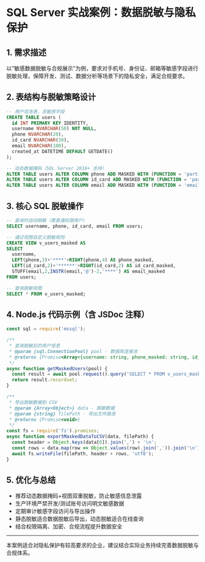 # SQL Server 实战案例：数据脱敏与隐私保护

## 1. 需求描述
以"敏感数据脱敏与合规展示"为例，要求对手机号、身份证、邮箱等敏感字段进行脱敏处理，保障开发、测试、数据分析等场景下的隐私安全，满足合规要求。

## 2. 表结构与脱敏策略设计
```sql
-- 用户信息表，含敏感字段
CREATE TABLE users (
  id INT PRIMARY KEY IDENTITY,
  username NVARCHAR(50) NOT NULL,
  phone NVARCHAR(20),
  id_card NVARCHAR(30),
  email NVARCHAR(100),
  created_at DATETIME DEFAULT GETDATE()
);

-- 动态数据掩码（SQL Server 2016+ 支持）
ALTER TABLE users ALTER COLUMN phone ADD MASKED WITH (FUNCTION = 'partial(3,"****",4)');
ALTER TABLE users ALTER COLUMN id_card ADD MASKED WITH (FUNCTION = 'partial(2,"******",2)');
ALTER TABLE users ALTER COLUMN email ADD MASKED WITH (FUNCTION = 'email()');
```

## 3. 核心 SQL 脱敏操作
```sql
-- 查询时自动脱敏（需普通权限用户）
SELECT username, phone, id_card, email FROM users;

-- 通过视图自定义脱敏规则
CREATE VIEW v_users_masked AS
SELECT 
  username,
  LEFT(phone,3)+'****'+RIGHT(phone,4) AS phone_masked,
  LEFT(id_card,2)+'******'+RIGHT(id_card,2) AS id_card_masked,
  STUFF(email,2,INSTR(email,'@')-2,'****') AS email_masked
FROM users;

-- 查询脱敏视图
SELECT * FROM v_users_masked;
```

## 4. Node.js 代码示例（含 JSDoc 注释）
```js
const sql = require('mssql');

/**
 * 查询脱敏后的用户信息
 * @param {sql.ConnectionPool} pool - 数据库连接池
 * @returns {Promise<Array<{username: string, phone_masked: string, id_card_masked: string, email_masked: string}>>}
 */
async function getMaskedUsers(pool) {
  const result = await pool.request().query('SELECT * FROM v_users_masked');
  return result.recordset;
}

/**
 * 导出脱敏数据到 CSV
 * @param {Array<Object>} data - 脱敏数据
 * @param {string} filePath - 导出文件路径
 * @returns {Promise<void>}
 */
const fs = require('fs').promises;
async function exportMaskedDataToCSV(data, filePath) {
  const header = Object.keys(data[0]).join(',') + '\n';
  const rows = data.map(row => Object.values(row).join(',')).join('\n');
  await fs.writeFile(filePath, header + rows, 'utf8');
}
```

## 5. 优化与总结
- 推荐动态数据掩码+视图双重脱敏，防止敏感信息泄露
- 生产环境严禁开发/测试账号访问明文敏感数据
- 定期审计敏感字段访问与导出操作
- 静态脱敏适合数据脱敏后导出，动态脱敏适合在线查询
- 结合权限隔离、加密、合规流程提升数据安全

---

本案例适合对隐私保护有较高要求的企业，建议结合实际业务持续完善数据脱敏与合规体系。 